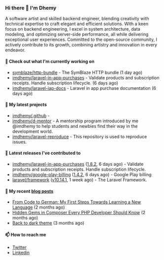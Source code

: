 ### Hi there 👋 I'm Dhemy

A software artist and skilled backend engineer, blending creativity with technical expertise to craft elegant and efficient solutions. With a keen focus on backend engineering, I excel in system architecture, data modeling, and optimizing server-side performance, all while delivering exceptional user experiences. Committed to the open-source community, I actively contribute to its growth, combining artistry and innovation in every endeavor.

#### 👷 Check out what I'm currently working on

- [symblaze/http-bundle](https://github.com/symblaze/http-bundle) - The SymBlaze HTTP bundle (1 day ago)
- [imdhemy/laravel-in-app-purchases](https://github.com/imdhemy/laravel-in-app-purchases) - Validate products and subscription receipts. Handle subscription lifecycle. (6 days ago)
- [imdhemy/laravel-iap-docs](https://github.com/imdhemy/laravel-iap-docs) - Laravel in app purchase documentation (6 days ago)

#### 🌱 My latest projects

- [imdhemy/.github](https://github.com/imdhemy/.github) - 
- [imdhemy/d-mentor](https://github.com/imdhemy/d-mentor) - A mentorship program introduced by me @imdhemy to help students and newbies find their way in the development world.
- [imdhemy/laravel-reproduce](https://github.com/imdhemy/laravel-reproduce) - This repository is used to reproduce issues.

#### 🔭 Latest releases I've contributed to

- [imdhemy/laravel-in-app-purchases](https://github.com/imdhemy/laravel-in-app-purchases) ([1.8.2](https://github.com/imdhemy/laravel-in-app-purchases/releases/tag/1.8.2), 6 days ago) - Validate products and subscription receipts. Handle subscription lifecycle.
- [imdhemy/google-play-billing](https://github.com/imdhemy/google-play-billing) ([1.4.2](https://github.com/imdhemy/google-play-billing/releases/tag/1.4.2), 6 days ago) - Google Play billing
- [laravel/framework](https://github.com/laravel/framework) ([v10.14.1](https://github.com/laravel/framework/releases/tag/v10.14.1), 1 week ago) - The Laravel Framework.

#### 📜 My recent [blog posts](https://imdhemy.com/)

- [From Code to German: My First Steps Towards Learning a New Language](https://imdhemy.com/blog/germany/from-code-to-german.html) (2 months ago)
- [Hidden Gems in Composer Every PHP Developer Should Know](https://imdhemy.com/blog/php/hidden-gems-in-composer.html) (2 months ago)
- [Back to dark theme](https://imdhemy.com/blog/generic/back-to-dark-theme.html) (3 months ago)

#### 📫 How to reach me

- [Twitter](https://twitter.com/imdhemy)
- [Linkedin](https://linkedin.com/in/imdhemy)
